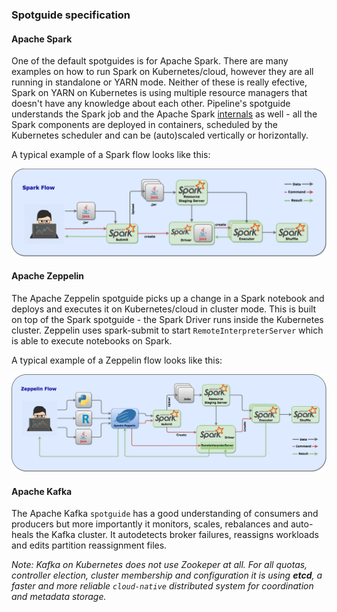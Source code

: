 ### Spotguide specification

#### Apache Spark

One of the default spotguides is for Apache Spark. There are many examples on how to run Spark on Kubernetes/cloud, however they are all running in standalone or YARN mode. Neither of these is really efective, Spark on YARN on Kubernetes is using multiple resource managers that doesn't have any knowledge about each other. Pipeline's spotguide understands the Spark job and the Apache Spark [internals](https://github.com/apache-spark-on-k8s/spark) as well - all the Spark components are deployed in containers, scheduled by the Kubernetes scheduler and can be (auto)scaled vertically or horizontally.

A typical example of a Spark flow looks like this:

![Spark Flow](../docs/images/spark-flow.png)


#### Apache Zeppelin

The Apache Zeppelin spotguide picks up a change in a Spark notebook and deploys and executes it on Kubernetes/cloud in cluster mode. This is built on top of the Spark spotguide - the Spark Driver runs inside the Kubernetes cluster. Zeppelin uses spark-submit to start `RemoteInterpreterServer` which is able to execute notebooks on Spark. 

A typical example of a Zeppelin flow looks like this:

![Zeppelin Flow](docs/images/zeppelin-flow.png)

#### Apache Kafka 

The Apache Kafka `spotguide` has a good understanding of consumers and producers but more importantly it monitors, scales, rebalances and auto-heals the Kafka cluster. It autodetects broker failures, reassigns workloads and edits partition reassignment files.

_Note: Kafka on Kubernetes does not use Zookeper at all. For all quotas, controller election, cluster membership and configuration it is using **etcd**, a faster and more reliable `cloud-native` distributed system for coordination and metadata storage._
